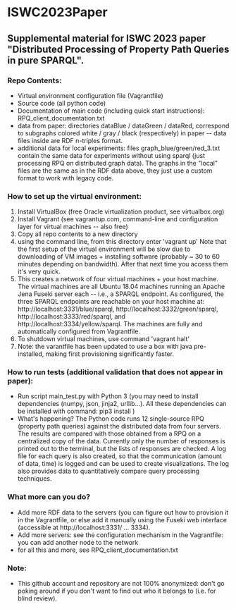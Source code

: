# ISWC2023Paper

## Supplemental material for ISWC 2023 paper "Distributed Processing of Property Path Queries in pure SPARQL".

### Repo Contents: 
* Virtual environment configuration file (Vagrantfile)
* Source code (all python code)
* Documentation of main code (including quick start instructions): RPQ_client_documentation.txt
* data from paper: directories dataBlue / dataGreen / dataRed, correspond to subgraphs colored white / gray / black (respectively) in paper -- data files inside are RDF n-triples format.
* additional data for local experiments: files graph_blue/green/red_3.txt contain the same data for experiments without using sparql (just processing RPQ on distributed graph data). The graphs in the "local" files are the same as in the RDF data above, they just use a custom format to work with legacy code.

### How to set up the virtual environment:
1. Install VirtualBox (free Oracle virtualization product, see virtualbox.org)
2. Install Vagrant (see vagrantup.com, command-line and configuration layer for virtual machines -- also free)
3. Copy all repo contents to a new directory
4. using the command line, from this directory enter 'vagrant up'
Note that the first setup of the virtual environment will be slow due to downloading of VM images + installing software (probably ~ 30 to 60 minutes depending on bandwidth). After that next time you access them it's very quick.
5. This creates a network of four virtual machines + your host machine. The virtual machines are all Ubuntu 18.04 machines running an Apache Jena Fuseki server each -- i.e., a SPARQL endpoint. As configured, the three SPARQL endpoints are reachable on your host machine at: http://localhost:3331/blue/sparql, http://localhost:3332/green/sparql, http://localhost:3333/red/sparql, and http://localhost:3334/yellow/sparql. The machines are fully and automatically configured from Vagrantfile.
6. To shutdown virtual machines, use command 'vagrant halt'
7. Note: the varantfile has been updated to use a box with java pre-installed, making first provisioning significantly faster.

### How to run tests (additional validation that does not appear in paper):

- Run script main_test.py with Python 3 (you may need to install dependencies (numpy, json, jinja2, urllib...). All these dependencies can be installed with command: pip3 install <package name>)
- What's happening? The Python code runs 12 single-source RPQ (property path queries) against the distributed data from four servers. The results are compared with those obtained from a RPQ on a centralized copy of the data. Currently only the number of responses is printed out to the terminal, but the lists of responses are checked. A log file for each query is also created, so that the communication (amount of data, time) is logged and can be used to create visualizations. The log also provides data to quantitatively compare query processing techniques.

### What more can you do?
- Add more RDF data to the servers (you can figure out how to provision it in the Vagrantfile, or else add it manually using the Fuseki web interface (accessible at http://localhost:3331/ ... 3334).
- Add more servers: see the configuration mechanism in the Vagrantfile: you can add another node to the network
- for all this and more, see RPQ_client_documentation.txt

### Note: 
  
  * This github account and repository are not 100% anonymized: don't go poking around if you don't want to find out who it belongs to (i.e. for blind review).


